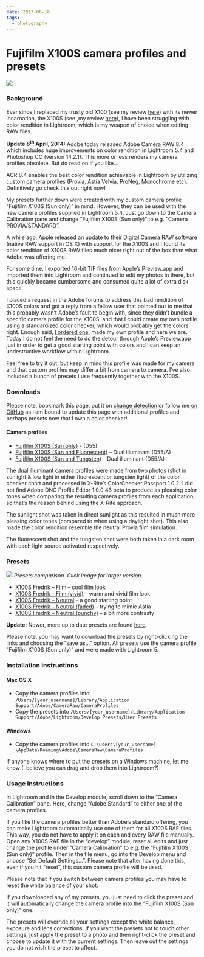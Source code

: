 ```yaml
---
date: 2013-06-16
tags:
  - photography
---
```


# Fujifilm X100S camera profiles and presets

![](/static/x100s/xrite_passport.jpg)

<!-- more -->

### Background

Ever since I replaced my trusty old X100 (see my review [here](2012-06-12-the-fujifilm-x100-a-year-in-retrospect.md)) with its newer incarnation, the X100S (see ,my review [here](2013-03-08-the-fujifilm-x100s-compared-to-the-x100.md)), I have been struggling with color rendition in Lightroom, which is my weapon of choice when editing RAW files.

<strong>Update 8<sup>th</sup> April, 2014:</strong> Adobe today released Adobe Camera RAW 8.4 which includes huge improvements on color rendition in Lightroom 5.4 and Photoshop CC (version 14.2.1). This more or less renders my camera profiles obsolete. But do read on if you like…

ACR 8.4 enables the best color rendition achievable in Lightroom by utilizing custom camera profiles (Provia, Astia Velvia, ProNeg, Monochrome etc). Definitively go check this out right now!

My presets further down were created with my custom camera profile “Fujifilm X100S (Sun only)” in mind. However, they can be used with the new camera profiles supplied in Lightroom 5.4. Just go down to the Camera Calibration pane and change “Fujifilm X100S (Sun only)” to e.g. “Camera PROVIA/STANDARD”.

A while ago, [Apple released an update to their Digital Camera RAW software](https://support.apple.com/kb/DL1629?locale=en_US) (native RAW support in OS X) with support for the X100S and I found its color rendition of X100S RAW files much nicer right out of the box than what Adobe was offering me.

For some time, I exported 16-bit TIF files from Apple’s Preview.app and imported them into Lightroom and continued to edit my photos in there, but this quickly became cumbersome and consumed quite a lot of extra disk space.

I placed a request in the Adobe forums to address this bad rendition of X100S colors and got a reply from a fellow user that pointed out to me that this probably wasn’t Adobe’s fault to begin with, since they didn’t bundle a specific camera profile for the X100S, and that I could create my own profile using a standardized color checker, which would probably get the colors right. Enough said, [I ordered one](http://xritephoto.com/colorchecker-passport-photo), made my own profile and here we are. Today I do not feel the need to do the detour through Apple’s Preview.app just in order to get a good starting point with colors and I can keep an undestructive workflow within Lightroom.

Feel free to try it out, but keep in mind this profile was made for my camera and that custom profiles may differ a bit from camera to camera. I’ve also included a bunch of presets I use frequently together with the X100S.

### Downloads

Please note, bookmark this page, put it on [change detection](http://www.changedetection.com) or follow me [on GitHub](https://github.com/fredrikaverpil/photography) as I am bound to update this page with additional profiles and perhaps presets now that I own a color checker!

#### Camera profiles

- [Fujifilm X100S (Sun only)](<https://github.com/fredrikaverpil/photography/raw/master/Lightroom/CameraProfiles/Fujifilm%20X100S%20(Sun%20only).dcp>) - (D55)
- [Fujifilm X100S (Sun and Fluorescent)](<https://github.com/fredrikaverpil/photography/raw/master/Lightroom/CameraProfiles/Fujifilm%20X100S%20(Sun%20and%20Fluorescent).dcp>) – Dual illuminant (D55/A)
- [Fujifilm X100S (Sun and Tungsten)](<https://github.com/fredrikaverpil/photography/raw/master/Lightroom/CameraProfiles/Fujifilm%20X100S%20(Sun%20and%20Tungsten).dcp>) – Dual illuminant (D55/A)

The dual illuminant camera profiles were made from two photos (shot in sunlight & low light in either fluorescent or tungsten light) of the color checker chart and processed in X-Rite’s ColorChecker Passport 1.0.2. I did not find Adobe DNG Profile Editor 1.0.0.46 beta to produce as pleasing color tones when comparing the resulting camera profiles from each application, so that’s the reason behind using the X-Rite approach.

The sunlight shot was taken in direct sunlight as this resulted in much more pleasing color tones (compared to when using a daylight shot). This also made the color rendition resemble the neutral Provia film simulation.

The fluorescent shot and the tungsten shot were both taken in a dark room with each light source activated respectively.

### Presets

![](/static/x100s/presets.jpg)
_Presets comparison. Click image for larger version._

- [X100S Fredrik – Film](https://github.com/fredrikaverpil/photography/raw/master/Lightroom/Presets/Legacy/X100S%20Fredrik%20-%20Film.lrtemplate) – cool film look
- [X100S Fredrik – Film (vivid)](<https://github.com/fredrikaverpil/photography/raw/master/Lightroom/Presets/Legacy/X100S%20Fredrik%20-%20Film%20(vivid).lrtemplate>) – warm and vivid film look
- [X100S Fredrik – Neutral](https://github.com/fredrikaverpil/photography/raw/master/Lightroom/Presets/Legacy/X100S%20Fredrik%20-%20Neutral.lrtemplate) – a good starting point
- [X100S Fredrik – Neutral (faded)](<https://github.com/fredrikaverpil/photography/raw/master/Lightroom/Presets/Legacy/X100S%20Fredrik%20-%20Neutral%20(faded).lrtemplate>) – trying to mimic Astia
- [X100S Fredrik – Neutral (punchy)](<https://github.com/fredrikaverpil/photography/raw/master/Lightroom/Presets/Legacy/X100S%20Fredrik%20-%20Neutral%20(punchy).lrtemplate>) – a bit more contrasty

**Update:** Newer, more up to date presets are found [here](https://github.com/fredrikaverpil/photography/tree/master/Lightroom/Presets).

Please note, you may want to download the presets by right-clicking the links and choosing the “save as...” option. All presets use the camera profile “Fujifilm X100S (Sun only)” and were made with Lightroom 5.

### Installation instructions

#### Mac OS X

- Copy the camera profiles into `/Users/[your_username]/Library/Application Support/Adobe/CameraRaw/CameraProfiles`
- Copy the presets into `/Users/[your_username]/Library/Application Support/Adobe/Lightroom/Develop Presets/User Presets`

#### Windows

- Copy the camera profiles into `C:\Users\[your_username] \AppData\Roaming\Adobe\CameraRaw\CameraProfiles`

If anyone knows where to put the presets on a Windows machine, let me know (I believe you can drag and drop them into Lightroom?)

### Usage instructions

In Lightroom and in the Develop module, scroll down to the “Camera Calibration” pane. Here, change “Adobe Standard” to either one of the camera profiles.

If you like the camera profiles better than Adobe’s standard offering, you can make Lightroom automatically use one of them for all X100S RAF files. This way, you do not have to apply it on each and every RAW file manually. Open any X100S RAF file in the “develop” module, reset all edits and just change the profile under “Camera Calibration” to e.g. the “Fujifilm X100S (Sun only)” profile. Then in the file menu, go into the Develop menu and choose “Set Default Settings…”. Please note that after having done this, even if you hit “reset”, this custom camera profile will be used.

Please note that if you switch between camera profiles you may have to reset the white balance of your shot.

If you downloaded any of my presets, you just need to click the preset and it will automatically change the camera profile into the “Fujifilm X100S (Sun only)” one.

The presets will override all your settings except the white balance, exposure and lens corrections. If you want the presets not to touch other settings, just apply the preset to a photo and then right-click the preset and choose to update it with the current settings. Then leave out the settings you do not wish the preset to affect.
